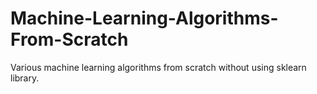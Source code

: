 # Machine-Learning-Algorithms-From-Scratch
Various machine learning algorithms from scratch without using sklearn library.
